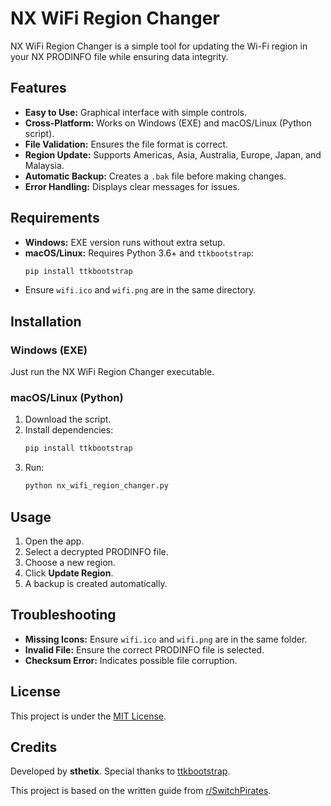 # NX WiFi Region Changer

NX WiFi Region Changer is a simple tool for updating the Wi-Fi region in your NX PRODINFO file while ensuring data integrity.

## Features

- **Easy to Use:** Graphical interface with simple controls.
- **Cross-Platform:** Works on Windows (EXE) and macOS/Linux (Python script).
- **File Validation:** Ensures the file format is correct.
- **Region Update:** Supports Americas, Asia, Australia, Europe, Japan, and Malaysia.
- **Automatic Backup:** Creates a `.bak` file before making changes.
- **Error Handling:** Displays clear messages for issues.

## Requirements

- **Windows:** EXE version runs without extra setup.
- **macOS/Linux:** Requires Python 3.6+ and `ttkbootstrap`:
  ```bash
  pip install ttkbootstrap
  ```
- Ensure `wifi.ico` and `wifi.png` are in the same directory.

## Installation

### Windows (EXE)
Just run the NX WiFi Region Changer executable.

### macOS/Linux (Python)
1. Download the script.
2. Install dependencies:
   ```bash
   pip install ttkbootstrap
   ```
3. Run:
   ```bash
   python nx_wifi_region_changer.py
   ```

## Usage

1. Open the app.
2. Select a decrypted PRODINFO file.
3. Choose a new region.
4. Click **Update Region**.
5. A backup is created automatically.

## Troubleshooting

- **Missing Icons:** Ensure `wifi.ico` and `wifi.png` are in the same folder.
- **Invalid File:** Ensure the correct PRODINFO file is selected.
- **Checksum Error:** Indicates possible file corruption.

## License

This project is under the [MIT License](LICENSE).

## Credits

Developed by **sthetix**. Special thanks to [ttkbootstrap](https://github.com/israel-dryer/ttkbootstrap).

This project is based on the written guide from [r/SwitchPirates](https://www.reddit.com/r/SwitchPirates/comments/1avooiv/guide_changing_wifi_regions_on_any_switch_console/).

